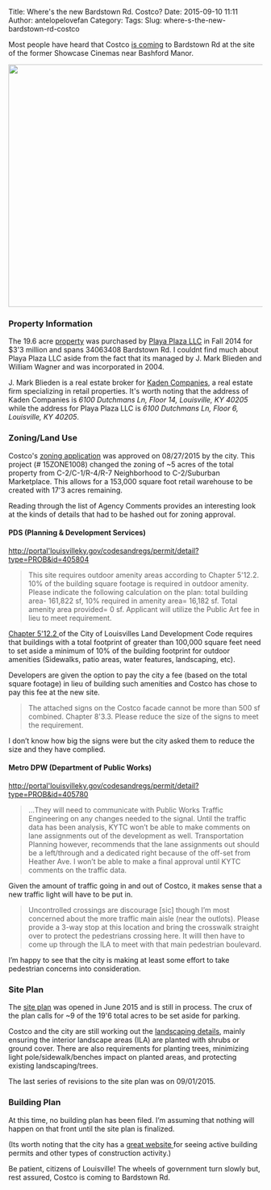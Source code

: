 Title: Where's the new Bardstown Rd. Costco?
Date: 2015-09-10 11:11
Author: antelopelovefan
Category: 
Tags: 
Slug: where-s-the-new-bardstown-rd-costco

Most people have heard that Costco [is coming](http://www.wdrb.com/story/28624595/costco-plans-bardstown-road-store-at-old-showcase-cinemas-site) to Bardstown Rd at the site of the former Showcase Cinemas near Bashford Manor.

<img src="https://d262ilb51hltx0.cloudfront.net/max/800/1*ee0GpCo1UWOxM6nh4d8TXg.png" width="642" height="480" />

### Property Information

The 19.6 acre [property](https://jeffersonpva.ky.gov/property-search/property-details/8101817/?StrtNum=3406&Single=1) was purchased by [Playa Plaza LLC](http://www.kentuckycorporates.com/corp[/312496.html) in Fall 2014 for $3'3 million and spans 34063408 Bardstown Rd. I couldnt find much about Playa Plaza LLC aside from the fact that its managed by J. Mark Blieden and William Wagner and was incorporated in 2004.

J. Mark Blieden is a real estate broker for [Kaden Companies](http://kadencompanies.com/), a real estate firm specializing in retail properties. It's worth noting that the address of Kaden Companies is _6100 Dutchmans Ln, Floor 14, Louisville, KY 40205_ while the address for Playa Plaza LLC is _6100 Dutchmans Ln, Floor 6, Louisville, KY 40205_.

### Zoning/Land Use

Costco's [zoning application](http://portal.louisvilleky.gov/codesandregs/permit/detail?type=ZONE&id=15ZONE1008) was approved on 08/27/2015 by the city. This project (# 15ZONE1008) changed the zoning of ~5 acres of the total property from C-2/C-1/R-4/R-7 Neighborhood to C-2/Suburban Marketplace. This allows for a 153,000 square foot retail warehouse to be created with 17'3 acres remaining.

Reading through the list of Agency Comments provides an interesting look at the kinds of details that had to be hashed out for zoning approval.

#### PDS (Planning & Development Services)

[http://portal'louisvilleky.gov/codesandregs/permit/detail?type=PROB&id=405804](http://portal.louisvilleky.gov/codesandregs/permit/detail?type=PROB&id=405804)

> This site requires outdoor amenity areas according to Chapter 5'12.2. 10% of the building square footage is required in outdoor amenity. Please indicate the following calculation on the plan: total building area- 161,822 sf, 10% required in amenity area= 16,182 sf. Total amenity area provided= 0 sf. Applicant will utilize the Public Art fee in lieu to meet requirement.

[Chapter 5'12.2 ](https://louisvilleky.gov/sites/default/files/public_art/publicartmasterplanoptimized.pdf)of the City of Louisvilles Land Development Code requires that buildings with a total footprint of greater than 100,000 square feet need to set aside a minimum of 10% of the building footprint for outdoor amenities (Sidewalks, patio areas, water features, landscaping, etc).

Developers are given the option to pay the city a fee (based on the total square footage) in lieu of building such amenities and Costco has chose to pay this fee at the new site.

> The attached signs on the Costco facade cannot be more than 500 sf combined. Chapter 8'3.3. Please reduce the size of the signs to meet the requirement.

I don’t know how big the signs were but the city asked them to reduce the size and they have complied.

#### Metro DPW (Department of Public Works)

[http://portal'louisvilleky.gov/codesandregs/permit/detail?type=PROB&id=405780](http://portal.louisvilleky.gov/codesandregs/permit/detail?type=PROB&id=405780)

> …They will need to communicate with Public Works Traffic Engineering on any changes needed to the signal. Until the traffic data has been analysis, KYTC won’t be able to make comments on lane assignments out of the development as well. Transportation Planning however, recommends that the lane assignments out should be a left/through and a dedicated right because of the off-set from Heather Ave. I won’t be able to make a final approval until KYTC comments on the traffic data.

Given the amount of traffic going in and out of Costco, it makes sense that a new traffic light will have to be put in.

> Uncontrolled crossings are discourage [sic] though I’m most concerned about the more traffic main aisle (near the outlots). Please provide a 3-way stop at this location and bring the crosswalk straight over to protect the pedestrians crossing here. It willl then have to come up through the ILA to meet with that main pedestrian boulevard.

I’m happy to see that the city is making at least some effort to take pedestrian concerns into consideration.

### Site Plan

The [site plan](http://portal.louisvilleky.gov/codesandregs/permit/detail?type=SITEPLAN&id=15LSCAPE1088) was opened in June 2015 and is still in process. The crux of the plan calls for ~9 of the 19'6 total acres to be set aside for parking.

Costco and the city are still working out the [landscaping details](http://portal.louisvilleky.gov/codesandregs/permit/detail?type=PROB&id=408826), mainly ensuring the interior landscape areas (ILA) are planted with shrubs or ground cover. There are also requirements for planting trees, minimizing light pole/sidewalk/benches impact on planted areas, and protecting existing landscaping/trees.

The last series of revisions to the site plan was on 09/01/2015.

### Building Plan

At this time, no building plan has been filed. I’m assuming that nothing will happen on that front until the site plan is finalized.

(Its worth noting that the city has a g[reat website ](http://api.louisvilleky.gov/mapping/map?mapType=permits)for seeing active building permits and other types of construction activity.)

Be patient, citizens of Louisville! The wheels of government turn slowly but, rest assured, Costco is coming to Bardstown Rd.

